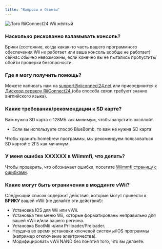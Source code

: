 ```yaml
---
title: "Вопросы и Ответы"
---
```


![Лого RiiConnect24 Wii жёлтый](/images/Wii_Yellow_Gray.jpg)

### Насколько рискованно взламывать консоль?
Брики (состояние, когда какая-то часть вашего программного обеспечения Wii не работает или ваша консоль вообще не работает) сейчас *обычно* невозможны, если конечно вы не пытались пропустить/обойти проверки безопасности.

### Где я могу получить помощь?
Можете написать нам на support@riiconnect24.net или присоединится к [Дискорд серверу RiiConnect24 ](https://discord.gg/b4Y7jfD) (оба способа связи требуют знание английского языка).

### Какие требования/рекомендации к SD карте?
Вам нужна SD карта с 128МБ как минимум, чтобы запустить эксплойт.

- Если вы используете способ BlueBomb, то вам не нужна SD карта

Чтобы хранить homebrew программы, мы рекомендуем пользоваться SD картой с 2ГБ как минимум.

### У меня ошибка XXXXXX в Wiimmfi, что делать?
Чтобы проверить, что обозначает ошибка, посетите [Wiimmfi страницу с ошибками](https://wiimmfi.de/error).

### Какие могут быть ограничения в моддинге vWii?
Следующий список содержит действия, которые могут привести к **БРИКУ** вашей vWii (не делайте эти действия!):
* Установка IOS для Wii или vWii.
* Установка тем меню Wii, которые форматированы неправильно для вашей vWii и/или вашего региона.
* Установка BootMii и/или Priiloader/Preloader.
* Неудача во время установки ключевой системы/IOS программы (например отключение электричества).
* Модифицировать vWii NAND без понятия того, что вы делаете.
